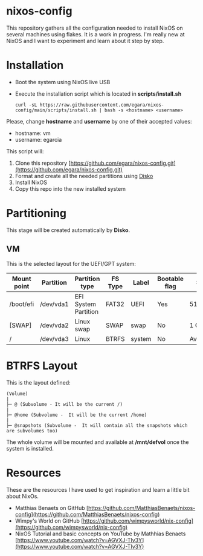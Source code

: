 # nixos-config
This repository gathers all the configuration needed to install NixOS on several machines using flakes. It is a work in progress.
I'm really new at NixOS and I want to experiment and learn about it step by step.

# Installation

- Boot the system using NixOS live USB
- Execute the installation script which is located in **scripts/install.sh**

      curl -sL https://raw.githubusercontent.com/egara/nixos-config/main/scripts/install.sh | bash -s <hostname> <username>
      

Please, change **hostname** and **username** by one of their accepted values:

- hostname: vm
- username: egarcia

This script will:

1. Clone this repository [https://github.com/egara/nixos-config.git](https://github.com/egara/nixos-config.git)
1. Format and create all the needed partitions using [Disko](https://github.com/nix-community/disko)
1. Install NixOS
1. Copy this repo into the new installed system

# Partitioning
This stage will be created automatically by **Disko**.

## VM

This is the selected layout for the UEFI/GPT system:

| Mount point | Partition | Partition type      | FS Type | Label | Bootable flag | Size |
|-------------|-----------|---------------------|---------|--------|------|--|
| /boot/efi   | /dev/vda1 | EFI System Partition| FAT32   | UEFI   | Yes | 512 MiB   |
| [SWAP]      | /dev/vda2 | Linux swap 		  | SWAP    | swap   | No  | 1 GiB     |
| /           | /dev/vda3 | Linux 			  | BTRFS   | system | No  | Available |

# BTRFS Layout
This is the layout defined:

```
(Volume)
|
├─ @ (Subvolume - It will be the current /)
|
├─ @home (Subvolume -  It will be the current /home)
|
├─ @snapshots (Subvolume -  It will contain all the snapshots which are subvolumes too)
```

The whole volume will be mounted and available at **/mnt/defvol** once the system is installed.

# Resources
These are the resources I have used to get inspiration and learn a little bit about NixOs.

- Matthias Benaets on GitHub [https://github.com/MatthiasBenaets/nixos-config](https://github.com/MatthiasBenaets/nixos-config)
- Wimpy's World on GitHub [https://github.com/wimpysworld/nix-config](https://github.com/wimpysworld/nix-config)
- NixOS Tutorial and basic concepts on YouTube by Mathhias Benaets [https://www.youtube.com/watch?v=AGVXJ-TIv3Y](https://www.youtube.com/watch?v=AGVXJ-TIv3Y)
